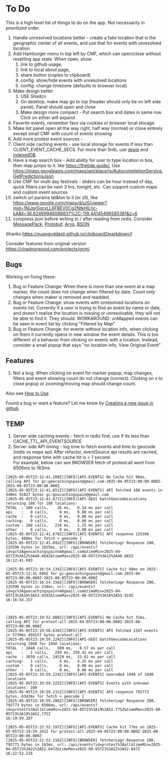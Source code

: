 # To Do

This is a high level list of things to do on the app. Not necessarily in prioritized order.

1. Handle unresolved locations better - create a fake location that is the geographic center of all events, and use that for events with unresolved location.
1. Add Hamburger menu in top left by CMF, which can open/close without resetting app state. When open, show
    1. link to github usage,
    1. link to local about page,
    1. share button (copies to clipboard)
    1. config: show/hide events with unresolved locations
    1. config: change timezone (defaults to browser local)
1. Make design better
    1. USE Shadcn
    1. On desktop, make map go to top (header should only be on left side panel). Panel should open and close
    1. Make design more compact - Put search box and dates in same row. Click on either will expand.
1. Favorite events, remember favs via cookies or browser local storage.
1. Make list panel open all the way right, half way (normal) or close entirely except small CMF with count of events showing
1. Add more protest event sources -
1. Client side caching events - use local storage for events if less than CLIENT_EVENT_CACHE_SECS. For more than 5mb, use [dexie](https://github.com/dexie/Dexie.js/?tab=readme-ov-file#hello-world-react--typescript) and [indexedDB](https://www.geeksforgeeks.org/difference-between-localstorage-and-indexeddb-in-javascript/).
1. Have a map search box - Add ability for user to type location in box, then map jumps to it. like https://thetide.guide/, Use https://maps.googleapis.com/maps/api/place/js/AutocompletionService.GetPredictionsJson
1. Use CMF for multi day festivals - sliders can be hour instead of day, quick filters can be next 3 hrs, tonight, etc. Can support custom maps and custom event sources
1. switch url params lat&lon to ll (or zll), like https://www.google.com/maps/d/u/0/viewer?mid=1NiJprGgrxLL6FBEV0Cg2NtkHlLhc-kA&ll=36.62469946088837%2C-119.44145496585381&z=6
1. compress json before writing to / after reading from redis. Consider [MessagePack](https://msgpack.org/index.html), [Protobuf](https://developers.google.com/protocol-buffers), [Arvo](https://avro.apache.org/), [BSON](https://en.wikipedia.org/wiki/BSON)

(thanks https://euangoddard.github.io/clipboard2markdown/)

Consider features from original version https://chadnorwood.com/projects/gcm/

## Bugs

Working on fixing these:

1. Bug or Feature Change: When there is more than one event at a map marker, the count does not change when filtered by date. Count only changes when maker is removed and readded.
1. Bug or Feature Change: show events with unresolved locations on events list. Currently if a user is trying to find an event by name or date, and doesn't realize the location is missing or unresolvable, they will not be able to find it. They should.
   WORKAROUND: unMapped events can be seen in event list by clicking "Filtered by Map"
1. Bug or Feature Change: for events without location info, when clicking on them it currently opens in new window the event details. This is too different of a behavior from clicking on events with a location. Instead, consider a small popup that says "no location info, View Original Event"

## Features

1. Not a bug: When clicking on event for marker popup, map changes, filters and event showing count do not change (correct). Clicking on x to close popup or zooming/moving map should change count.

Also see [How to Use](usage.md)

Found a bug or want a feature? Let me know by [Creating a new issue in github](https://github.com/chadn/cmf/issues/new)

## TEMP

1. Server side caching events - fetch in redis first, use if its less than CACHE_TTL_API_EVENTSOURCE
1. Server side API timing - log time to fetch events and time to geocode (redis vs maps api)
   After refactor, eventSource api results are cached, and response time with cache hit is < 1 second.  
   For example, below can see BROWSER fetch of protest:all went from 6506ms to 163ms

```
[2025-05-05T23:12:41.209Z][INFO][API-EVENTS] No Cache hit 96ms, calling API for gc:geocachingspain@gmail.com-2025-04-05T23:00:00.000Z-2025-08-05T23:00:00.000Z
[2025-05-05T23:12:41.651Z][INFO][API-EVENTS] API fetched 188 events in 440ms 91027 bytes gc:geocachingspain@gmail.com
[2025-05-05T23:12:41.677Z][INFO][API-GEO] batchGeocodeLocations returning 188 for 188 locations:
TOTAL  : 188 calls,    26 ms,   0.14 ms per call
api    :   0 calls,     0 ms,   0.00 ms per call
cache  :   0 calls,     0 ms,   0.00 ms per call
caching:   0 calls,     0 ms,   0.00 ms per call
custom : 188 calls,   234 ms,   1.25 ms per call
other  :   0 calls,     0 ms,   0.00 ms per call
[2025-05-05T23:12:41.678Z][INFO][API-EVENTS] API response 125596 bytes, 468ms for fetch + geocode {
[2025-05-05T23:12:41.692Z][INFO][BROWSER] fetcherLogr Response 200, 125596 bytes in 1025ms, url: /api/events?id=gc%3Ageocachingspain%40gmail.com&timeMin=2025-04-05T23%3A12%3A40.664Z&timeMax=2025-08-05T23%3A12%3A40.665Z
16:12:41.693

[2025-05-05T23:16:54.134Z][INFO][API-EVENTS] Cache hit 98ms on 2025-05-05T23:12:41.690Z for gc:geocachingspain@gmail.com-2025-04-05T23:00:00.000Z-2025-08-05T23:00:00.000Z
[2025-05-05T23:16:54.156Z][INFO][BROWSER] fetcherLogr Response 200, 125596 bytes in 234ms, url: /api/events?id=gc%3Ageocachingspain%40gmail.com&timeMin=2025-04-05T23%3A16%3A53.919Z&timeMax=2025-08-05T23%3A16%3A53.919Z
16:16:54.157



[2025-05-05T23:19:52.888Z][INFO][API-EVENTS] No Cache hit 31ms, calling API for protest:all-2025-04-05T23:00:00.000Z-2025-08-05T23:00:00.000Z
[2025-05-05T23:19:58.634Z][INFO][API-EVENTS] API fetched 1347 events in 5739ms 494157 bytes protest:all
[2025-05-05T23:19:59.224Z][INFO][API-GEO] batchGeocodeLocations returning 1040 for 1040 locations:
TOTAL  : 1040 calls,   589 ms,   0.57 ms per call
api    :   1 calls,   259 ms, 259.42 ms per call
cache  : 1039 calls, 24529 ms,  23.61 ms per call
caching:   1 calls,     4 ms,   4.25 ms per call
custom :   0 calls,     0 ms,   0.00 ms per call
other  :   0 calls,     0 ms,   0.00 ms per call
[2025-05-05T23:19:59.224Z][INFO][API-EVENTS] Geocoded 1040 of 1040 locations
[2025-05-05T23:19:59.225Z][INFO][API-EVENTS] Events with unknown locations: 160
[2025-05-05T23:19:59.231Z][INFO][API-EVENTS] API response 792773 bytes, 6343ms for fetch + geocode {
[2025-05-05T23:19:59.286Z][INFO][BROWSER] fetcherLogr Response 200, 792773 bytes in 6506ms, url: /api/events?id=protest%3Aall&timeMin=2025-04-05T23%3A19%3A52.775Z&timeMax=2025-08-05T23%3A19%3A52.775Z
16:19:59.287

[2025-05-05T23:22:52.197Z][INFO][API-EVENTS] Cache hit 77ms on 2025-05-05T23:19:59.241Z for protest:all-2025-04-05T23:00:00.000Z-2025-08-05T23:00:00.000Z
[2025-05-05T23:22:52.216Z][INFO][BROWSER] fetcherLogr Response 200, 792773 bytes in 163ms, url: /api/events?id=protest%3Aall&timeMin=2025-04-05T23%3A22%3A52.047Z&timeMax=2025-08-05T23%3A22%3A52.047Z
16:22:52.216
```
